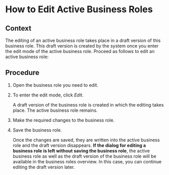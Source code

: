 <!-- copyf4bf3b4e29224e0cb295dcf45097eaf0 -->

# How to Edit Active Business Roles



<a name="copyf4bf3b4e29224e0cb295dcf45097eaf0__HowToEditAcitveBusinessRoles_context"/>

## Context

The editing of an active business role takes place in a draft version of this business role. This draft version is created by the system once you enter the edit mode of the active business role. Proceed as follows to edit an active business role:



<a name="copyf4bf3b4e29224e0cb295dcf45097eaf0__HowToEditAcitveBusinessRoles_steps"/>

## Procedure

1.  Open the business role you need to edit.

2.  To enter the edit mode, click *Edit*.

    A draft version of the business role is created in which the editing takes place. The active business role remains.

3.  Make the required changes to the business role.

4.  Save the business role.

    Once the changes are saved, they are written into the active business role and the draft version disappears. **If the dialog for editing a business role is left without saving the business role**, the active business role as well as the draft version of the business role will be available in the business roles overview. In this case, you can continue editing the draft version later.


